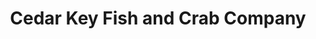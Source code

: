 ---
title: "Cedar Key Fish and Crab Company"
url: /homosassa/cedar-key-fish-and-crab-company/
shop: seafood
---